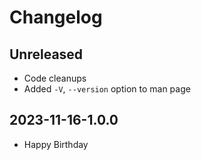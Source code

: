 # Changelog

## Unreleased

* Code cleanups
* Added `-V`, `--version` option to man page

## 2023-11-16-1.0.0

* Happy Birthday
